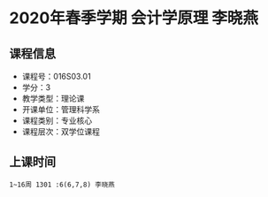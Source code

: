 # 2020年春季学期 会计学原理 李晓燕






## 课程信息

- 课程号：016S03.01
- 学分：3
- 教学类型：理论课
- 开课单位：管理科学系
- 课程类别：专业核心
- 课程层次：双学位课程

## 上课时间

```
1~16周 1301 :6(6,7,8) 李晓燕
```

